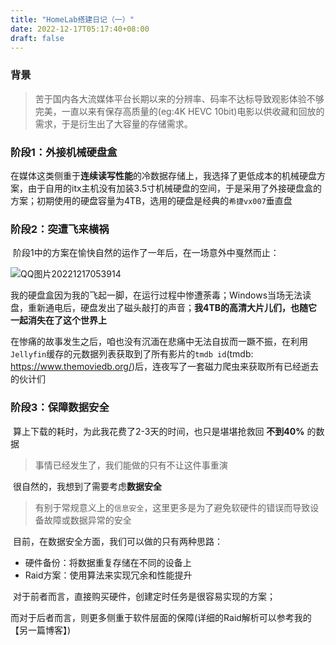 ```yaml
---
title: "HomeLab搭建日记（一）"
date: 2022-12-17T05:17:40+08:00
draft: false
---
```


### 背景

>  苦于国内各大流媒体平台长期以来的分辨率、码率不达标导致观影体验不够完美，一直以来有保存高质量的(eg:4K HEVC 10bit)电影以供收藏和回放的需求，于是衍生出了大容量的存储需求。
### 阶段1：外接机械硬盘盒

​	在媒体这类侧重于**连续读写性能**的冷数据存储上，我选择了更低成本的机械硬盘方案，由于自用的itx主机没有加装3.5寸机械硬盘的空间，于是采用了外接硬盘盒的方案；初期使用的硬盘容量为4TB，选用的硬盘是经典的`希捷vx007`垂直盘

### 阶段2：突遭飞来横祸

​	阶段1中的方案在愉快自然的运作了一年后，在一场意外中戛然而止：

![QQ图片20221217053914](https://kevinmatt-1303917904.cos.ap-chengdu.myqcloud.com/img/QQ%25E5%259B%25BE%25E7%2589%258720221217053914.jpg)

​	我的硬盘盒因为我的飞起一脚，在运行过程中惨遭荼毒；Windows当场无法读盘，重新通电后，硬盘发出了磁头敲打的声音；**我4TB的高清大片儿们，也随它一起消失在了这个世界上**

​	在惨痛的故事发生之后，咱也没有沉湎在悲痛中无法自拔而一蹶不振，在利用`Jellyfin`缓存的元数据列表获取到了所有影片的`tmdb id`(tmdb: https://www.themoviedb.org/)后，连夜写了一套磁力爬虫来获取所有已经逝去的伙计们

### 阶段3：保障数据安全

​	算上下载的耗时，为此我花费了2-3天的时间，也只是堪堪抢救回 **不到40%** 的数据

> 事情已经发生了，我们能做的只有不让这件事重演

​	很自然的，我想到了需要考虑**数据安全**

> 有别于常规意义上的`信息安全`，这里更多是为了避免软硬件的错误而导致设备故障或数据异常的安全

​	目前，在数据安全方面，我们可以做的只有两种思路：

- 硬件备份：将数据重复存储在不同的设备上
- Raid方案：使用算法来实现冗余和性能提升

​	对于前者而言，直接购买硬件，创建定时任务是很容易实现的方案；

​	而对于后者而言，则更多侧重于软件层面的保障(详细的Raid解析可以参考我的【另一篇博客】)